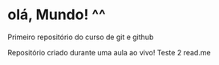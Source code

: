 # olá, Mundo! ^^
 Primeiro repositório do curso de git e github

Repositório criado durante uma aula ao vivo!
Teste 2 read.me